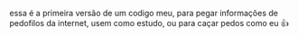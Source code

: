essa é a primeira versão de um codigo meu, para pegar informações de pedofilos da internet, usem como estudo, ou para caçar pedos como eu 👍
